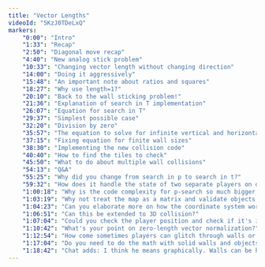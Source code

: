 ```yaml
---
title: "Vector Lengths"
videoId: "5KzJ0TDeLxQ"
markers:
    "0:00": "Intro"
    "1:33": "Recap"
    "2:50": "Diagonal move recap"
    "4:40": "New analog stick problem"
    "10:33": "Changing vector length without changing direction"
    "14:00": "Doing it aggressively"
    "15:48": "An important note about ratios and squares"
    "18:27": "Why use length=1?"
    "20:10": "Back to the wall sticking problem!"
    "21:36": "Explanation of search in T implementation"
    "26:07": "Equation for search in T"
    "29:37": "Simplest possible case"
    "32:20": "Division by zero"
    "35:57": "The equation to solve for infinite vertical and horizontal walls"
    "37:15": "Fixing equation for finite wall sizes"
    "38:30": "Implementing the new collision code"
    "40:40": "How to find the tiles to check"
    "45:50": "What to do about multiple wall collisions"
    "54:13": "Q&A"
    "55:25": "Why did you change from search in p to search in t?"
    "59:32": "How does it handle the state of two separate players on different floors?"
    "1:00:18": "Why is the code complexity for p-search so much bigger than t-search?"
    "1:03:19": "Why not treat the map as a matrix and validate objects and collisions through coordinates?"
    "1:04:23": "Can you elaborate more on how the coordinate system works with the collision detection?"
    "1:06:51": "Can this be extended to 3D collision?"
    "1:07:04": "Could you check the player position and check if it's in the inner side of the wall vectors?"
    "1:10:42": "What's your point on zero-length vector normalization?"
    "1:12:54": "How come sometimes players can glitch through walls or corners? Is it art or programming?"
    "1:17:04": "Do you need to do the math with solid walls and objects or is it basic program arithmetics?"
    "1:18:42": "Chat adds: I think he means graphically. Walls can be hollow inside."
---
```

